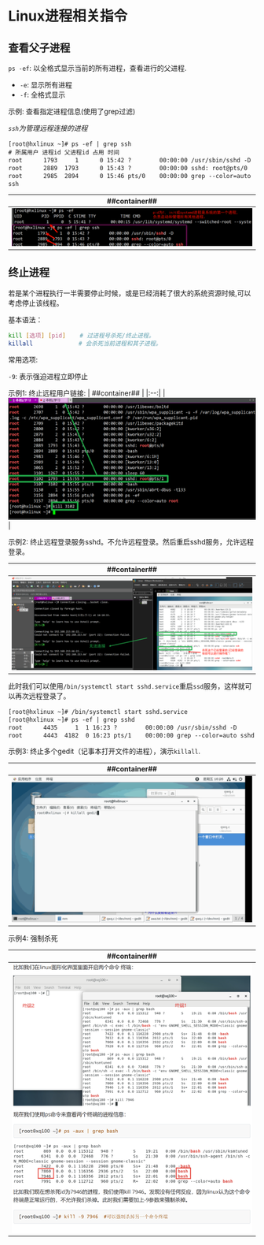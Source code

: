 # Linux进程相关指令

## 查看父子进程

`ps -ef`: 以全格式显示当前的所有进程，查看进行的父进程.

- `-e`: 显示所有进程
- `-f`: 全格式显示

示例: 查看指定进程信息(使用了grep过滤)

*`ssh`为管理远程连接的进程*
```Shell
[root@hxlinux ~]# ps -ef | grep ssh
# 所属用户 进程id 父进程id 占用 时间
root      1793     1      0 15:42 ?        00:00:00 /usr/sbin/sshd -D
root      2889  1793      0 15:43 ?        00:00:00 sshd: root@pts/0
root      2985  2894      0 15:46 pts/0    00:00:00 grep --color=auto ssh
```

| ##container## |
|:--:|
|![Clip_2024-01-12_15-52-35.png ##w800##](./Clip_2024-01-12_15-52-35.png)|

## 终止进程

若是某个进程执行一半需要停止时候，或是已经消耗了很大的系统资源时候,可以考虑停止该线程。

基本语法：
```Bash
kill [选项] [pid]    # 过进程号杀死/终止进程。
killall             # 会杀死当前进程和其子进程。
```

常用选项:

`-9`: 表示强迫进程立即停止

示例1: 终止远程用户链接:
| ##container## |
|:--:|
|![Clip_2024-01-12_15-56-21.png ##800##](./Clip_2024-01-12_15-56-21.png)|

示例2: 终止远程登录服务sshd。不允许远程登录。然后重启sshd服务，允许远程登录。

| ##container## |
|:--:|
|![Clip_2024-01-12_16-21-25.png ##w800##](./Clip_2024-01-12_16-21-25.png)|

此时我们可以使用`/bin/systemctl start sshd.service`重启`ssd`服务，这样就可以再次远程登录了。

```Shell
[root@hxlinux ~]# /bin/systemctl start sshd.service
[root@hxlinux ~]# ps -ef | grep sshd
root      4435     1  1 16:23 ?        00:00:00 /usr/sbin/sshd -D
root      4443  4182  0 16:23 pts/1    00:00:00 grep --color=auto sshd
```

示例3: 终止多个gedit（记事本打开文件的进程），演示`killall`.

| ##container## |
|:--:|
|![recording.gif ##w800##](./linux_20240112_163528.gif)|

示例4: 强制杀死

| ##container## |
|:--:|
|![Clip_2024-01-12_16-46-10.png ##w800##](./Clip_2024-01-12_16-46-10.png)|
